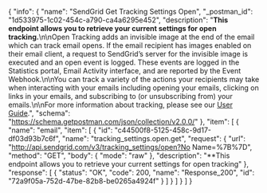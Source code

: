 {
  "info": {
    "name": "SendGrid Get Tracking Settings Open",
    "_postman_id": "1d533975-1c02-454c-a790-ca4a6295e452",
    "description": "**This endpoint allows you to retrieve your current settings for open tracking.**\n\nOpen Tracking adds an invisible image at the end of the email which can track email opens. If the email recipient has images enabled on their email client, a request to SendGrid’s server for the invisible image is executed and an open event is logged. These events are logged in the Statistics portal, Email Activity interface, and are reported by the Event Webhook.\n\nYou can track a variety of the actions your recipients may take when interacting with your emails including opening your emails, clicking on links in your emails, and subscribing to (or unsubscribing from) your emails.\n\nFor more information about tracking, please see our [User Guide](https://sendgrid.com/docs/User_Guide/Settings/tracking.html).",
    "schema": "https://schema.getpostman.com/json/collection/v2.0.0/"
  },
  "item": [
    {
      "name": "email",
      "item": [
        {
          "id": "c44500f8-5125-458c-9d17-df03d93b7c6f",
          "name": "tracking_settings.open.get",
          "request": {
            "url": "http://api.sendgrid.com/v3/tracking_settings/open?No Name=%7B%7D",
            "method": "GET",
            "body": {
              "mode": "raw"
            },
            "description": "**This endpoint allows you to retrieve your current settings for open tracking"
          },
          "response": [
            {
              "status": "OK",
              "code": 200,
              "name": "Response_200",
              "id": "72a9f05a-752d-47be-82b8-be0265a4924f"
            }
          ]
        }
      ]
    }
  ]
}